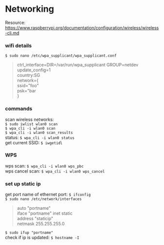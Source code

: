 # Networking
Resource: https://www.raspberrypi.org/documentation/configuration/wireless/wireless-cli.md

### wifi details
`$ sudo nano /etc/wpa_supplicant/wpa_supplicant.conf`
>ctrl_interface=DIR=/var/run/wpa_supplicant GROUP=netdev\
>update_config=1\
>country:SG\
>network={\
>ssid="foo"\
>psk="bar\
>}

### commands
scan wireless networks: \
`$ sudo iwlist wlan0 scan` \
`$ wpa_cli -i wlan0 scan`\
`$ wpa_cli -i wlan0 scan_results`\
status: `$ wpa_cli -i wlan0 status`\
get current SSID: `$ iwgetid`\

### WPS 
wps scan: `$ wpa_cli -i wlan0 wps_pbc` \
wps cancel scan: `$ wpa_cli -i wlan0 wps_cancel`

### set up static ip
get port name of ethernet port: `$ ifconfig`\
`$ sudo nano /etc/network/interfaces` 
>auto "portname" \
>iface "portname" inet static \
>address "staticip" \
>netmask 255.255.255.0

`$ sudo ifup "portname"`\
check if ip is updated: `$ hostname -I`
